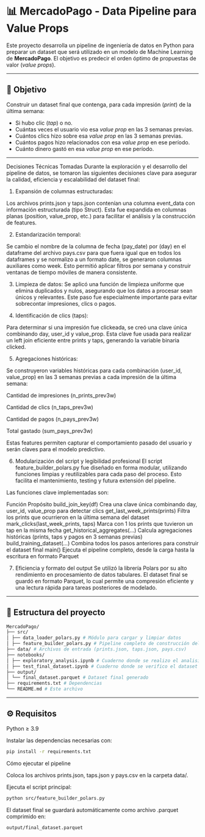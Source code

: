# 📊 MercadoPago - Data Pipeline para Value Props

Este proyecto desarrolla un pipeline de ingeniería de datos en Python para preparar un dataset que será utilizado en un modelo de Machine Learning de **MercadoPago**. El objetivo es predecir el orden óptimo de propuestas de valor (*value props*).

---

## 🧠 Objetivo

Construir un dataset final que contenga, para cada impresión (*print*) de la última semana:

- Si hubo clic (*tap*) o no.
- Cuántas veces el usuario vio esa *value prop* en las 3 semanas previas.
- Cuántos clics hizo sobre esa *value prop* en las 3 semanas previas.
- Cuántos pagos hizo relacionados con esa *value prop* en ese período.
- Cuánto dinero gastó en esa *value prop* en ese período.

---
 Decisiones Técnicas Tomadas
Durante la exploración y el desarrollo del pipeline de datos, se tomaron las siguientes decisiones clave para asegurar la calidad, eficiencia y escalabilidad del dataset final:

1. Expansión de columnas estructuradas:

Los archivos prints.json y taps.json contenían una columna event_data con información estructurada (tipo Struct). Esta fue expandida en columnas planas (position, value_prop, etc.) para facilitar el análisis y la construcción de features.

2. Estandarización temporal:

Se cambio el nombre de la columna de fecha (pay_date) por (day) en el dataframe del archivo pays.csv para que fuera igual que en todos los dataframes y se normalizo a un formato date, se generaron columnas auxiliares como week. Esto permitió aplicar filtros por semana y construir ventanas de tiempo móviles de manera consistente.

3. Limpieza de datos:
Se aplicó una función de limpieza uniforme que elimina duplicados y nulos, asegurando que los datos a procesar sean únicos y relevantes. Este paso fue especialmente importante para evitar sobrecontar impresiones, clics o pagos.

4. Identificación de clics (taps):

Para determinar si una impresión fue clickeada, se creó una clave única combinando day, user_id y value_prop. Esta clave fue usada para realizar un left join eficiente entre prints y taps, generando la variable binaria clicked.

5. Agregaciones históricas:

Se construyeron variables históricas para cada combinación (user_id, value_prop) en las 3 semanas previas a cada impresión de la última semana:

Cantidad de impresiones (n_prints_prev3w)

Cantidad de clics (n_taps_prev3w)

Cantidad de pagos (n_pays_prev3w)

Total gastado (sum_pays_prev3w)

Estas features permiten capturar el comportamiento pasado del usuario y serán claves para el modelo predictivo.

6. Modularización del script y legibilidad profesional
El script feature_builder_polars.py fue diseñado en forma modular, utilizando funciones limpias y reutilizables para cada paso del proceso. Esto facilita el mantenimiento, testing y futura extensión del pipeline.

Las funciones clave implementadas son:

Función	Propósito
build_join_key(df)	Crea una clave única combinando day, user_id, value_prop para detectar clics
get_last_week_prints(prints)	Filtra los prints que ocurrieron en la última semana del dataset
mark_clicks(last_week_prints, taps)	Marca con 1 los prints que tuvieron un tap en la misma fecha
get_historical_aggregates(...)	Calcula agregaciones históricas (prints, taps y pagos en 3 semanas previas)
build_training_dataset(...)	Combina todos los pasos anteriores para construir el dataset final
main()	Ejecuta el pipeline completo, desde la carga hasta la escritura en formato Parquet

7. Eficiencia y formato del output
Se utilizó la librería Polars por su alto rendimiento en procesamiento de datos tabulares. El dataset final se guardó en formato Parquet, lo cual permite una compresión eficiente y una lectura rápida para tareas posteriores de modelado.


---
## 📂 Estructura del proyecto
```bash
MercadoPago/
├── src/
│ ├── data_loader_polars.py # Módulo para cargar y limpiar datos
│ ├── feature_builder_polars.py # Pipeline completo de construcción del dataset
├── data/ # Archivos de entrada (prints.json, taps.json, pays.csv)
├── notebooks/
│ ├── exploratory_analysis.ipynb # Cuaderno donde se realizo el analisis exploratorio de datos
│ ├── test_final_dataset.ipynb # Cuaderno donde se verifico el dataset final
├── output/
│ └── final_dataset.parquet # Dataset final generado
├── requirements.txt # Dependencias
└── README.md # Este archivo
```

---

## ⚙️ Requisitos

Python ≥ 3.9

Instalar las dependencias necesarias con:

```bash
pip install -r requirements.txt

```
Cómo ejecutar el pipeline

Coloca los archivos prints.json, taps.json y pays.csv en la carpeta data/.


Ejecuta el script principal:
```bash
python src/feature_builder_polars.py
```
El dataset final se guardará automáticamente como archivo .parquet comprimido en:
```bash
output/final_dataset.parquet
